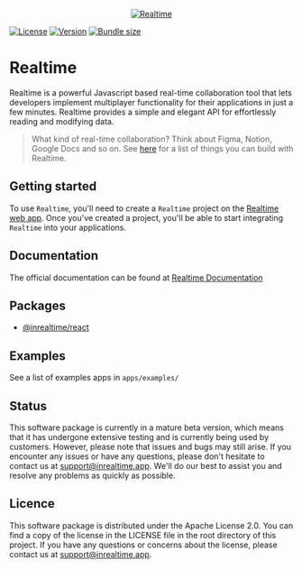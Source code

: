 <p align="center">
  <a href="https://inrealtime.app">
    <img src="https://raw.githubusercontent.com/slate-se/inrealtime/main/docs/assets/github-dark.svg" alt="Realtime"   />
  </a>
</p>

[![License](https://img.shields.io/github/license/slate-se/inrealtime?style=flat&labelColor=0F172A&color=EC4899&logo=github)](https://github.com/slate-se/inrealtime/blob/main/LICENSE) [![Version](https://img.shields.io/npm/v/@inrealtime/react?style=flat&labelColor=0F172A&color=EC4899&logo=npm)](https://www.npmjs.com/package/@inrealtime/react) [![Bundle size](https://img.shields.io/bundlephobia/minzip/@inrealtime/react?label=bundle%20size&style=flat&labelColor=0F172A&color=EC4899)](https://bundlephobia.com/package/@inrealtime/react)

# Realtime
Realtime is a powerful Javascript based real-time collaboration tool that lets developers implement multiplayer functionality for their applications in just a few minutes. Realtime provides a simple and elegant API for effortlessly reading and modifying data.

> What kind of real-time collaboration? Think about Figma, Notion, Google Docs and so on. See [here](https://docs.inrealtime.app/examples) for a list of things you can build with Realtime.

## Getting started
To use `Realtime`, you'll need to create a `Realtime` project on the [Realtime web app](https://inrealtime.app/). Once you've created a project, you'll be able to start integrating `Realtime` into your applications.

## Documentation
The official documentation can be found at [Realtime Documentation](https://docs.inrealtime.app/)

## Packages
- [@inrealtime/react](https://www.npmjs.com/package/@inrealtime/react)

## Examples
See a list of examples apps in `apps/examples/`

## Status
This software package is currently in a mature beta version, which means that it has undergone extensive testing and is currently being used by customers. However, please note that issues and bugs may still arise. If you encounter any issues or have any questions, please don't hesitate to contact us at [support@inrealtime.app](mailto:support@inrealtime.app). We'll do our best to assist you and resolve any problems as quickly as possible.

## Licence
This software package is distributed under the Apache License 2.0. You can find a copy of the license in the LICENSE file in the root directory of this project.
If you have any questions or concerns about the license, please contact us at [support@inrealtime.app](mailto:support@inrealtime.app).